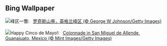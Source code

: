 ## Bing Wallpaper
![](https://www.bing.com/th?id=OHR.TheRoachesPeakDistrict_ZH-CN2657532467_UHD.jpg&w=1000)峰区一瞥:&nbsp;&ensp;[罗奇斯山脊，英格兰峰区 (© George W Johnson/Getty Images)](https://www.bing.com/th?id=OHR.TheRoachesPeakDistrict_ZH-CN2657532467_UHD.jpg)
<br><br/>
![](https://www.bing.com/th?id=OHR.SanMiguelAllende_EN-US9621237021_UHD.jpg&w=1000)Happy Cinco de Mayo!:&nbsp;&ensp;[Colonnade in San Miguel de Allende, Guanajuato, Mexico (© Mint Images/Getty Images)](https://www.bing.com/th?id=OHR.SanMiguelAllende_EN-US9621237021_UHD.jpg)
<br><br/>
